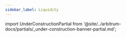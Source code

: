 ```yaml
---
sidebar_label: Liquidity
---
```


import UnderConstructionPartial from '@site/../arbitrum-docs/partials/_under-construction-banner-partial.md'; 

<UnderConstructionPartial />